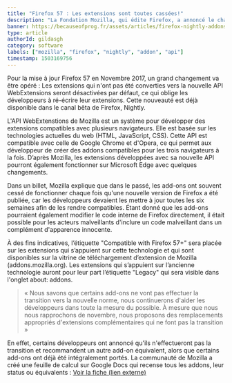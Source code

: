 ```yaml
---
title: "Firefox 57 : Les extensions sont toutes cassées!"
description: "La Fondation Mozilla, qui édite Firefox, a annoncé le changement complet du fonctionnement des addons sur la version 57 de son navigateur. Explications."
banner: https://becauseofprog.fr/assets/articles/firefox-nightly-addons-change-1.png
type: article
authorId: gildasgh
category: software
labels: ["mozilla", "firefox", "nightly", "addon", "api"]
timestamp: 1503169756
---
```


Pour la mise à jour Firefox 57 en Novembre 2017, un grand changement va être opéré : Les extensions qui n'ont pas été converties vers la nouvelle API WebExtensions seront désactivées par défaut, ce qui oblige les développeurs à ré-écrire leur extensions. Cette nouveauté est déjà disponible dans le canal bêta de Firefox, Nightly.

 L'API WebExtenstions de Mozilla est un système pour développer des extensions compatibles avec plusieurs navigateurs. Elle est basée sur les technologies actuelles du web (HTML, JavaScript, CSS). Cette API est compatible avec celle de Google Chrome et d'Opera, ce qui permet aux développeur de créer des addons compatibles pour les trois navigateurs à la fois. D’après Mozilla, les extensions développées avec sa nouvelle API pourront également fonctionner sur Microsoft Edge avec quelques changements.

 Dans un billet, Mozilla explique que dans le passé, les add-ons ont souvent cessé de fonctionner chaque fois qu'une nouvelle version de Firefox a été publiée, car les développeurs devaient les mettre à jour toutes les six semaines afin de les rendre compatibles. Étant donné que les add-ons pourraient également modifier le code interne de Firefox directement, il était possible pour les acteurs malveillants d'inclure un code malveillant dans un complément d'apparence innocente.

 À des fins indicatives, l’étiquette "Compatible with Firefox 57+" sera placée sur les extensions qui s’appuient sur cette technologie et qui sont disponibles sur la vitrine de téléchargement d’extension de Mozilla (addons.mozilla.org). Les extensions qui s’appuient sur l’ancienne technologie auront pour leur part l’étiquette "Legacy" qui sera visible dans l'onglet about: addons.

  

 
> « Nous savons que certains add-ons ne vont pas effectuer la transition vers la nouvelle norme, nous continuerons d'aider les développeurs dans toute la mesure du possible. À mesure que nous nous rapprochons de novembre, nous proposons des remplacements appropriés d'extensions complémentaires qui ne font pas la transition »  

 En effet, certains développeurs ont annoncé qu'ils n'effectueront pas la transition et recommandent un autre add-on équivalent, alors que certains add-ons ont déjà été intégralement portés. La communauté de Mozilla a créé une feuille de calcul sur Google Docs qui recense tous les addons, leur status ou équivalents : [Voir la fiche (lien externe)](https://docs.google.com/spreadsheets/d/1TFcEXMcKrwoIAECIVyBU0GPoSmRqZ7A0VBvqeKYVSww/edit#gid=0)

 
